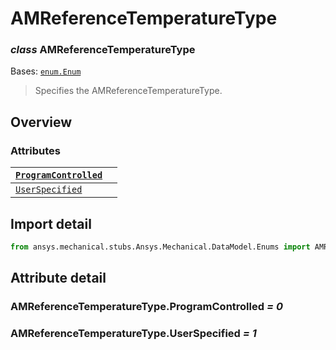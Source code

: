 <a id="amreferencetemperaturetype"></a>

# AMReferenceTemperatureType

<a id="AMReferenceTemperatureType"></a>

### *class* AMReferenceTemperatureType

Bases: [`enum.Enum`](https://docs.python.org/3/library/enum.html#enum.Enum)

> Specifies the AMReferenceTemperatureType.

> <!-- !! processed by numpydoc !! -->

<a id="overview"></a>

## Overview

### Attributes

| [`ProgramControlled`](#AMReferenceTemperatureType.ProgramControlled)   |    |
|------------------------------------------------------------------------|----|
| [`UserSpecified`](#AMReferenceTemperatureType.UserSpecified)           |    |

<a id="import-detail"></a>

## Import detail

```python
from ansys.mechanical.stubs.Ansys.Mechanical.DataModel.Enums import AMReferenceTemperatureType
```

<a id="attribute-detail"></a>

## Attribute detail

<a id="AMReferenceTemperatureType.ProgramControlled"></a>

### AMReferenceTemperatureType.ProgramControlled *= 0*

<a id="AMReferenceTemperatureType.UserSpecified"></a>

### AMReferenceTemperatureType.UserSpecified *= 1*
